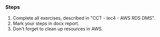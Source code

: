 
### Steps
1. Complete all exercises, described in "CCT - lec4 - AWS RDS DMS".
2. Mark your steps in docx report.
3. Don't forget to clean up resources in AWS.
